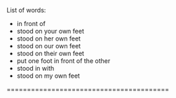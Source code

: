 List of words:
- in front of
- stood on your own feet
- stood on her own feet
- stood on our own feet
- stood on their own feet
- put one foot in front of the other
- stood in with
- stood on my own feet

========================================
